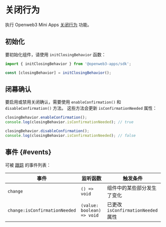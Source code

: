 # 关闭行为

执行 Openweb3 Mini
Apps [关闭行为](../../../../platform/closing-behavior.md) 功能。

## 初始化

要初始化组件，请使用 `initClosingBehavior` 函数：

```typescript
import { initClosingBehavior } from '@openweb3-apps/sdk';

const [closingBehavior] = initClosingBehavior();  
```

## 闭幕确认

要启用或禁用关闭确认，需要使用 `enableConfirmation()`
和 `disableConfirmation()` 方法。 这些方法会更新 `isConfirmationNeeded` 属性：

```typescript  
closingBehavior.enableConfirmation();
console.log(closingBehavior.isConfirmationNeeded); // true  

closingBehavior.disableConfirmation();
console.log(closingBehavior.isConfirmationNeeded); // false
```

## 事件 {#events}

可被 [跟踪](#events) 的事件列表：

| 事件                                                      | 监听函数                         | 触发条件                          |
| ------------------------------------------------------- | -------------------------- | ----------------------------- |
| `change`                                                | `() => void`               | 组件中的某些部分发生了变化                 |
| `change:isConfirmationNeeded`                            | `(value: boolean) => void` | 已更改 `isConfirmationNeeded` 属性 |
